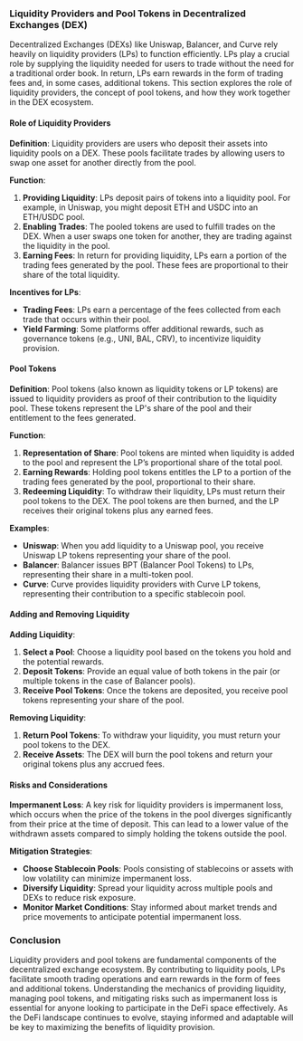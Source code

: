 ### Liquidity Providers and Pool Tokens in Decentralized Exchanges (DEX)

Decentralized Exchanges (DEXs) like Uniswap, Balancer, and Curve rely heavily on liquidity providers (LPs) to function efficiently. LPs play a crucial role by supplying the liquidity needed for users to trade without the need for a traditional order book. In return, LPs earn rewards in the form of trading fees and, in some cases, additional tokens. This section explores the role of liquidity providers, the concept of pool tokens, and how they work together in the DEX ecosystem.

#### Role of Liquidity Providers

**Definition**: Liquidity providers are users who deposit their assets into liquidity pools on a DEX. These pools facilitate trades by allowing users to swap one asset for another directly from the pool.

**Function**:
1. **Providing Liquidity**: LPs deposit pairs of tokens into a liquidity pool. For example, in Uniswap, you might deposit ETH and USDC into an ETH/USDC pool.
2. **Enabling Trades**: The pooled tokens are used to fulfill trades on the DEX. When a user swaps one token for another, they are trading against the liquidity in the pool.
3. **Earning Fees**: In return for providing liquidity, LPs earn a portion of the trading fees generated by the pool. These fees are proportional to their share of the total liquidity.

**Incentives for LPs**:
- **Trading Fees**: LPs earn a percentage of the fees collected from each trade that occurs within their pool.
- **Yield Farming**: Some platforms offer additional rewards, such as governance tokens (e.g., UNI, BAL, CRV), to incentivize liquidity provision.

#### Pool Tokens

**Definition**: Pool tokens (also known as liquidity tokens or LP tokens) are issued to liquidity providers as proof of their contribution to the liquidity pool. These tokens represent the LP's share of the pool and their entitlement to the fees generated.

**Function**:
1. **Representation of Share**: Pool tokens are minted when liquidity is added to the pool and represent the LP’s proportional share of the total pool.
2. **Earning Rewards**: Holding pool tokens entitles the LP to a portion of the trading fees generated by the pool, proportional to their share.
3. **Redeeming Liquidity**: To withdraw their liquidity, LPs must return their pool tokens to the DEX. The pool tokens are then burned, and the LP receives their original tokens plus any earned fees.

**Examples**:
- **Uniswap**: When you add liquidity to a Uniswap pool, you receive Uniswap LP tokens representing your share of the pool.
- **Balancer**: Balancer issues BPT (Balancer Pool Tokens) to LPs, representing their share in a multi-token pool.
- **Curve**: Curve provides liquidity providers with Curve LP tokens, representing their contribution to a specific stablecoin pool.

#### Adding and Removing Liquidity

**Adding Liquidity**:
1. **Select a Pool**: Choose a liquidity pool based on the tokens you hold and the potential rewards.
2. **Deposit Tokens**: Provide an equal value of both tokens in the pair (or multiple tokens in the case of Balancer pools).
3. **Receive Pool Tokens**: Once the tokens are deposited, you receive pool tokens representing your share of the pool.

**Removing Liquidity**:
1. **Return Pool Tokens**: To withdraw your liquidity, you must return your pool tokens to the DEX.
2. **Receive Assets**: The DEX will burn the pool tokens and return your original tokens plus any accrued fees.

#### Risks and Considerations

**Impermanent Loss**: A key risk for liquidity providers is impermanent loss, which occurs when the price of the tokens in the pool diverges significantly from their price at the time of deposit. This can lead to a lower value of the withdrawn assets compared to simply holding the tokens outside the pool.

**Mitigation Strategies**:
- **Choose Stablecoin Pools**: Pools consisting of stablecoins or assets with low volatility can minimize impermanent loss.
- **Diversify Liquidity**: Spread your liquidity across multiple pools and DEXs to reduce risk exposure.
- **Monitor Market Conditions**: Stay informed about market trends and price movements to anticipate potential impermanent loss.

### Conclusion

Liquidity providers and pool tokens are fundamental components of the decentralized exchange ecosystem. By contributing to liquidity pools, LPs facilitate smooth trading operations and earn rewards in the form of fees and additional tokens. Understanding the mechanics of providing liquidity, managing pool tokens, and mitigating risks such as impermanent loss is essential for anyone looking to participate in the DeFi space effectively. As the DeFi landscape continues to evolve, staying informed and adaptable will be key to maximizing the benefits of liquidity provision.